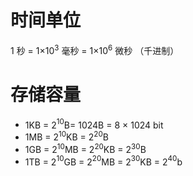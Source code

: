 


# 时间单位
1 秒 = 1×10$^3$ 毫秒 = 1×10$^6$ 微秒 （千进制）

# 存储容量
- 1KB = 2$^1$$^0$B= 1024B = 8 × 1024 bit
- 1MB = 2$^1$$^0$KB = 2$^2$$^0$B
- 1GB = 2$^1$$^0$MB = 2$^2$$^0$KB = 2$^3$$^0$B
- 1TB = 2$^1$$^0$GB = 2$^2$$^0$MB = 2$^3$$^0$KB = 2$^4$$^0$b
<!--stackedit_data:
eyJoaXN0b3J5IjpbMTAyMTk2NzI5MSwzNDQwOTA1NTldfQ==
-->